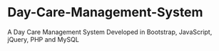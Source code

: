 # Day-Care-Management-System
A Day Care Management System Developed in Bootstrap, JavaScript, jQuery, PHP and MySQL
